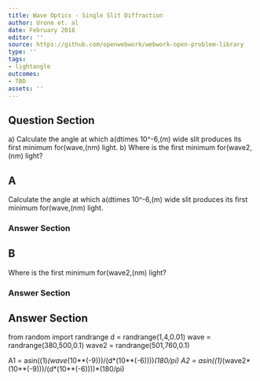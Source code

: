 ```yaml
---
title: Wave Optics - Single Slit Diffraction
author: Urone et. al
date: February 2018
editor: ''
source: https://github.com/openwebwork/webwork-open-problem-library
type: ''
tags:
- lightangle
outcomes:
- TBD
assets: ''
---
```


## Question Section 

a) Calculate the angle at which a(dtimes 10^-6,(m) wide slit produces its first minimum for(wave,(nm) light.
b) Where is the first minimum for(wave2,(nm) light?
## A
Calculate the angle at which a(dtimes 10^-6,(m) wide slit produces its first minimum for(wave,(nm) light.
### Answer Section
## B
Where is the first minimum for(wave2,(nm) light?
### Answer Section


## Answer Section

from random import randrange
d = randrange(1,4,0.01)
wave = randrange(380,500,0.1)
wave2 = randrange(501,760,0.1)

A1 = asin((1)*(wave*(10**(-9)))/(d*(10**(-6))))*(180/pi)
A2 = asin((1)*(wave2*(10**(-9)))/(d*(10**(-6))))*(180/pi)